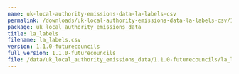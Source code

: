 ```yaml
---
name: uk-local-authority-emissions-data-la-labels-csv
permalink: /downloads/uk-local-authority-emissions-data-la-labels-csv/1_1_0-futurecouncils
package: uk_local_authority_emissions_data
title: la_labels
filename: la_labels.csv
version: 1.1.0-futurecouncils
full_version: 1.1.0-futurecouncils
file: /data/uk_local_authority_emissions_data/1.1.0-futurecouncils/la_labels.csv
---
```


